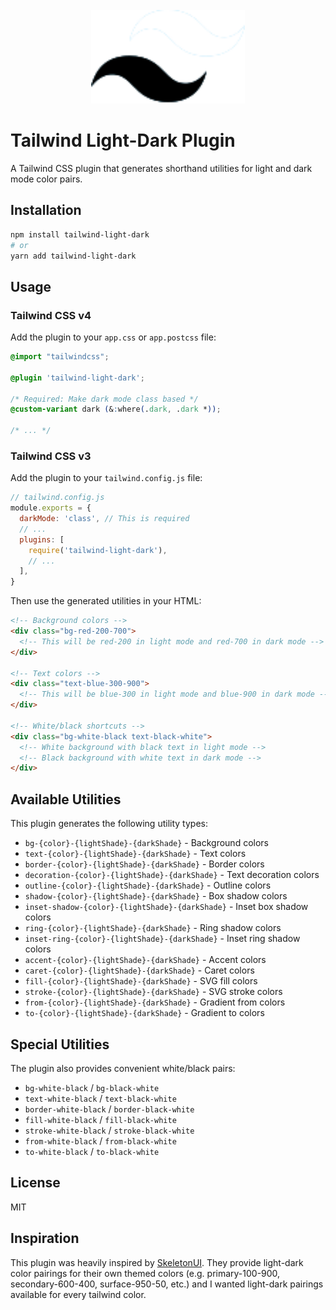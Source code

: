 <div align="center">
    <br />
    <a href="https://github.com/dcastil/tailwind-merge">
        <img src="./tailwind-light-dark-logo.svg" alt="tailwind-light-dark" height="150px" />
    </a>
</div>

# Tailwind Light-Dark Plugin

A Tailwind CSS plugin that generates shorthand utilities for light and dark mode color pairs.

## Installation

```bash
npm install tailwind-light-dark
# or
yarn add tailwind-light-dark
```

## Usage

### Tailwind CSS v4

Add the plugin to your `app.css` or `app.postcss` file:

```css
@import "tailwindcss";

@plugin 'tailwind-light-dark';

/* Required: Make dark mode class based */
@custom-variant dark (&:where(.dark, .dark *));

/* ... */
```

### Tailwind CSS v3

Add the plugin to your `tailwind.config.js` file:

```js
// tailwind.config.js
module.exports = {
  darkMode: 'class', // This is required
  // ...
  plugins: [
    require('tailwind-light-dark'),
    // ...
  ],
}
```

Then use the generated utilities in your HTML:

```html
<!-- Background colors -->
<div class="bg-red-200-700">
  <!-- This will be red-200 in light mode and red-700 in dark mode -->
</div>

<!-- Text colors -->
<div class="text-blue-300-900">
  <!-- This will be blue-300 in light mode and blue-900 in dark mode -->
</div>

<!-- White/black shortcuts -->
<div class="bg-white-black text-black-white">
  <!-- White background with black text in light mode -->
  <!-- Black background with white text in dark mode -->
</div>
```

## Available Utilities

This plugin generates the following utility types:

- `bg-{color}-{lightShade}-{darkShade}` - Background colors
- `text-{color}-{lightShade}-{darkShade}` - Text colors
- `border-{color}-{lightShade}-{darkShade}` - Border colors
- `decoration-{color}-{lightShade}-{darkShade}` - Text decoration colors
- `outline-{color}-{lightShade}-{darkShade}` - Outline colors
- `shadow-{color}-{lightShade}-{darkShade}` - Box shadow colors
- `inset-shadow-{color}-{lightShade}-{darkShade}` - Inset box shadow colors
- `ring-{color}-{lightShade}-{darkShade}` - Ring shadow colors
- `inset-ring-{color}-{lightShade}-{darkShade}` - Inset ring shadow colors
- `accent-{color}-{lightShade}-{darkShade}` - Accent colors
- `caret-{color}-{lightShade}-{darkShade}` - Caret colors
- `fill-{color}-{lightShade}-{darkShade}` - SVG fill colors
- `stroke-{color}-{lightShade}-{darkShade}` - SVG stroke colors
- `from-{color}-{lightShade}-{darkShade}` - Gradient from colors
- `to-{color}-{lightShade}-{darkShade}` - Gradient to colors

## Special Utilities

The plugin also provides convenient white/black pairs:

- `bg-white-black` / `bg-black-white`
- `text-white-black` / `text-black-white`
- `border-white-black` / `border-black-white`
- `fill-white-black` / `fill-black-white`
- `stroke-white-black` / `stroke-black-white`
- `from-white-black` / `from-black-white`
- `to-white-black` / `to-black-white`

## License

MIT

## Inspiration

This plugin was heavily inspired by [SkeletonUI](https://www.skeleton.dev/). They provide light-dark color pairings for their own themed colors (e.g. primary-100-900, secondary-600-400, surface-950-50, etc.) and I wanted light-dark pairings available for every tailwind color.